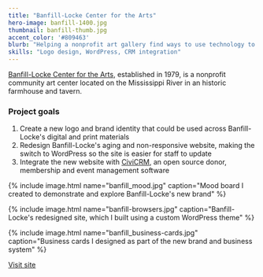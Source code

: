 ```yaml
---
title: "Banfill-Locke Center for the Arts"
hero-image: banfill-1400.jpg
thumbnail: banfill-thumb.jpg
accent_color: '#809463'
blurb: "Helping a nonprofit art gallery find ways to use technology to advance their mission."
skills: "Logo design, WordPress, CRM integration"
---
```


[Banfill-Locke Center for the Arts][banfill], established in 1979, is a nonprofit community art center located on the Mississippi River in an historic farmhouse and tavern. 

### Project goals

1. Create a new logo and brand identity that could be used across Banfill-Locke's digital and print materials
2. Redesign Banfill-Locke's aging and non-responsive website, making the switch to WordPress so the site is easier for staff to update
3. Integrate the new website with [CiviCRM][civicrm], an open source donor, membership and event management software

{% include image.html name="banfill_mood.jpg" caption="Mood board I created to demonstrate and explore Banfill-Locke's new brand" %}

{% include image.html name="banfill-browsers.jpg" caption="Banfill-Locke's redesigned site, which I built using a custom WordPress theme" %}

{% include image.html name="banfill_business-cards.jpg" caption="Business cards I designed as part of the new brand and business system" %}

<a href="http://banfill-locke.org" class="button">Visit site</a>

[banfill]: http://banfill-locke.org/
[civicrm]: https://civicrm.org/